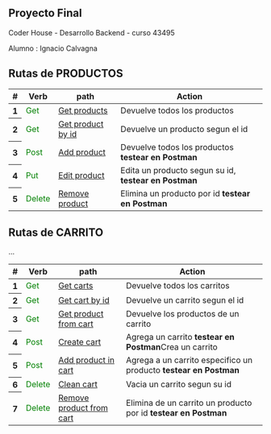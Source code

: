 


## Proyecto Final 
Coder House - Desarrollo Backend - curso 43495

Alumno : Ignacio Calvagna 
    



## Rutas de PRODUCTOS 
<table class="table">
  <thead>
    <tr>
      <th scope="col">#</th>
      <th scope="col">Verb</th>
      <th scope="col">path</th>
      <th scope="col">Action</th>
    </tr>
  </thead>
  <tbody>
    <tr>
      <th scope="row">1</th>
      <td style="color:green">Get</td>
      <td><a href="http://localhost:8080/api/products" target="_blank"/>Get products</td>
      <td>Devuelve todos los productos</td>
    </tr>
    <tr>
      <th scope="row">2</th>
      <td style="color:green">Get</td>
      <td><a href="http://localhost:8080/api/products/3" target="_blank"/>Get product by id</td>
      <td>Devuelve un producto segun el id</td>
    </tr>
    <tr>
      <th scope="row">3</th>
      <td style="color:green">Post</td>
      <td><a href="http://localhost:8080/api/products" target="_blank"/>Add product</td>
      <td>Devuelve todos los productos <strong>testear en Postman</strong> </td>
    </tr>
    <tr>
      <th scope="row">4</th>
      <td style="color:green">Put</td>
      <td><a href="http://localhost:8080/api/products/3" target="_blank"/>Edit product</td>
      <td>Edita un producto segun su id, <strong>testear en Postman</strong> </td>
    </tr>
    <tr>
      <th scope="row">5</th>
      <td style="color:green">Delete</td>
      <td><a href="http://localhost:8080/api/products/:id" target="_blank"/>Remove product</td>
      <td>Elimina un producto por id <strong>testear en Postman</strong>  </td>
     </tr>
  </tbody>
</table>

## Rutas de CARRITO 
<table class="table">
  <thead>
    <tr>
      <th scope="col">#</th>
      <th scope="col">Verb</th>
      <th scope="col">path</th>
      <th scope="col">Action</th>
    </tr>
  </thead>
  <tbody>
    <tr>
      <th scope="row">1</th>
      <td style="color:green">Get</td>
      <td><a href="http://localhost:8080/api/carts/" target="_blank"/>Get carts</td>
      <td>Devuelve todos los carritos</td>
    </tr>
    <tr>
      <th scope="row">2</th>
      <td style="color:green">Get</td>
      <td><a href="http://localhost:8080/api/carts/1" target="_blank"/>Get cart by id</td>
      <td>Devuelve un carrito segun el id</td>
    </tr>
    <tr>
      <th scope="row">3</th>
      <td style="color:green">Get</td>
      <td><a href="http://localhost:8080/api/carts/1/products" target="_blank"/>Get product from cart</td>
      <td>Devuelve los productos de un carrito </td>
    </tr>
    <tr>
      <th scope="row">4</th>
      <td style="color:green">Post</td>
      <td><a href="http://localhost:8080/api/carts/" target="_blank"/>Create cart </td>
      <td>Agrega un carrito <strong>testear en Postman</strong>Crea un carrito</td>
    </tr>
    <tr>
      <th scope="row">5</th>
      <td style="color:green">Post</td>
      <td><a href="http://localhost:8080/api/carts/1/products" target="_blank"/>Add product in cart</td>
      <td>Agrega a un carrito especifico un producto <strong>testear en Postman</strong>  </td>
     </tr>
      <tr>
      <th scope="row">6</th>
      <td style="color:green">Delete</td>
      <td><a href="http://localhost:8080/api/carts/:id" target="_blank"/>Clean cart</td>
      <td>Vacia un carrito segun su id</td>
     </tr>
       <tr>
      <th scope="row">7</th>
      <td style="color:green">Delete</td>
      <td><a href="http://localhost:8080/api/carts/2/products/1" target="_blank"/>Remove product from cart</td>
      <td>Elimina de un carrito  un producto por id  <strong>testear en Postman</strong>  </td>
     </tr>
  </tbody>
  ...
</table>
